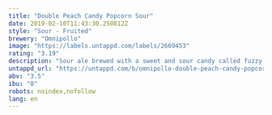 ```yaml
---
title: "Double Peach Candy Popcorn Sour"
date: 2019-02-10T11:43:30.250812Z
style: "Sour - Fruited"
brewery: "Omnipollo"
image: "https://labels.untappd.com/labels/2669453"
rating: "3.19"
description: "Sour ale brewed with a sweet and sour candy called fuzzy peach and popcorn."
untappd_url: "https://untappd.com/b/omnipollo-double-peach-candy-popcorn-sour/2669453"
abv: "3.5"
ibu: "0"
robots: noindex,nofollow
lang: en
---
```

